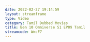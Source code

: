 ```yaml
---
date: 2022-02-27 19:14:59
layout: streamframe
type: Video
category: Tamil Dubbed Movies
title: Ben 10 Omniverse S1 EP09 Tamil
streamcode: WmcF7
---
```

